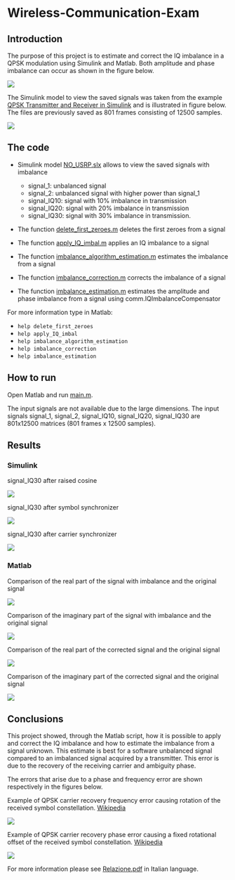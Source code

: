 # Wireless-Communication-Exam

## Introduction

The purpose of this project is to estimate and correct the IQ imbalance in a QPSK modulation using Simulink and Matlab. Both amplitude and phase imbalance can occur as shown in the figure below.

![](https://github.com/MatteoOrlandini/Wireless-Communication-Exam/blob/main/Images/QPSK_constellation_with_amplitude_and_phase_imbalance.png)

The Simulink model to view the saved signals was taken from the example [QPSK Transmitter and Receiver in Simulink](https://www.mathworks.com/help/comm/ug/qpsk-transmitter-and-receiver-in-simulink.html) and is illustrated in figure below. The files are previously saved as 801 frames consisting of 12500 samples. 

![](https://github.com/MatteoOrlandini/Wireless-Communication-Exam/blob/main/Images/simulink_receiver.png)

## The code

* Simulink model [NO_USRP.slx](https://github.com/MatteoOrlandini/Wireless-Communication-Exam/blob/main/No_USRP.slxc) allows to view the saved signals with imbalance
  * signal_1: unbalanced signal
  * signal_2: unbalanced signal with higher power than signal_1
  * signal_IQ10: signal with 10% imbalance in transmission
  * signal_IQ20: signal with 20% imbalance in transmission
  * signal_IQ30: signal with 30% imbalance in transmission.

* The function [delete_first_zeroes.m]() deletes the first zeroes from a signal 
* The function [apply_IQ_imbal.m](https://github.com/MatteoOrlandini/Wireless-Communication-Exam/blob/main/apply_IQ_imbal.m) applies an IQ imbalance to a signal
* The function [imbalance_algorithm_estimation.m](https://github.com/MatteoOrlandini/Wireless-Communication-Exam/blob/main/imbalance_algorithm_estimation.m) estimates the imbalance from a signal
* The function [imbalance_correction.m](https://github.com/MatteoOrlandini/Wireless-Communication-Exam/blob/main/imbalance_correction.m) corrects the imbalance of a signal 
* The function [imbalance_estimation.m](https://github.com/MatteoOrlandini/Wireless-Communication-Exam/blob/main/imbalance_estimation.m) estimates the amplitude and phase imbalance from a signal using comm.IQImbalanceCompensator

For more information type in Matlab:
* `help delete_first_zeroes`
* `help apply_IQ_imbal`
* `help imbalance_algorithm_estimation`
* `help imbalance_correction`  
* `help imbalance_estimation`

## How to run
Open Matlab and run [main.m](https://github.com/MatteoOrlandini/Wireless-Communication-Exam/blob/main/main.m).

The input signals are not available due to the large dimensions. The input signals signal_1, signal_2, signal_IQ10, signal_IQ20, signal_IQ30 are 801x12500 matrices (801 frames x 12500 samples). 

## Results
### Simulink

signal_IQ30 after raised cosine

![](https://github.com/MatteoOrlandini/Wireless-Communication-Exam/blob/main/Images/signal_IQ30_after_raised_cosine_simulink.png)

signal_IQ30 after symbol synchronizer

![](https://github.com/MatteoOrlandini/Wireless-Communication-Exam/blob/main/Images/signal_IQ30_after_symbol_synchronizer_simulink.png)

signal_IQ30 after carrier synchronizer

![](https://github.com/MatteoOrlandini/Wireless-Communication-Exam/blob/main/Images/signal_IQ30_after_carrier_synchronizer_simulink.png)

### Matlab

Comparison of the real part of the signal with imbalance and the
original signal

![](https://github.com/MatteoOrlandini/Wireless-Communication-Exam/blob/main/Images/real_part_imbalanced_signal_comparison.png)

Comparison of the imaginary part of the signal with imbalance and the
original signal

![](https://github.com/MatteoOrlandini/Wireless-Communication-Exam/blob/main/Images/imaginary_part_imbalanced_signal_comparison.png)

Comparison of the real part of the corrected signal and the original signal

![](https://github.com/MatteoOrlandini/Wireless-Communication-Exam/blob/main/Images/real_part_corrected_signal_comparison.png)

Comparison of the imaginary part of the corrected signal and the original signal

![](https://github.com/MatteoOrlandini/Wireless-Communication-Exam/blob/main/Images/imaginary_part_corrected_signal_comparison.png)

## Conclusions

This project showed, through the Matlab script, how it is possible to apply
and correct the IQ imbalance and how to estimate the imbalance from a signal
unknown. This estimate is best for a software unbalanced signal
compared to an imbalanced signal acquired by a transmitter.
This error is due to the recovery of the receiving carrier and ambiguity
phase.

The errors that arise due to
a phase and frequency error are shown respectively in the figures below.

Example of QPSK carrier recovery frequency error causing rotation of the received symbol constellation. [Wikipedia](https://en.wikipedia.org/wiki/Carrier_recovery)

![](https://github.com/MatteoOrlandini/Wireless-Communication-Exam/blob/main/Images/QPSK_Freq_Error.png)

Example of QPSK carrier recovery phase error causing a fixed rotational offset of the received symbol constellation. [Wikipedia](https://en.wikipedia.org/wiki/Carrier_recovery)

![](https://github.com/MatteoOrlandini/Wireless-Communication-Exam/blob/main/Images/QPSK_Phase_Error.png)

For more information please see [Relazione.pdf](https://github.com/MatteoOrlandini/Wireless-Communication-Exam/blob/main/Relazione.pdf) in Italian language.

